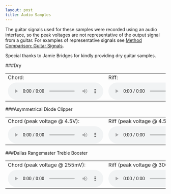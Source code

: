 ```yaml
---
layout: post
title: Audio Samples
---
```


The guitar signals used for these samples were recorded using an audio interface, so the peak voltages are not representative of the output signal from a guitar. For examples of representative signals see [Method Comparison: Guitar Signals](../Guitar-Signals).

Special thanks to Jamie Bridges for kindly providing dry guitar samples.

###Dry

<table style="width:100%">
	<tr>
		<td>
			Chord:
		</td>
		<td>
			Riff:
		</td>
	</tr>
	<tr>
		<td>
			<audio controls>
			  <source src="/audio/chord.wav" type="audio/wav">
			Your browser does not support the audio element.
			</audio> 
		</td>
		<td>
			<audio controls>
			  <source src="/audio/riff.wav" type="audio/wav">
			Your browser does not support the audio element.
			</audio> 
		</td>		
	</tr>
</table>

###Asymmetrical Diode Clipper

<table style="width:100%">
	<tr>
		<td>
			Chord (peak voltage @ 4.5V):
		</td>
		<td>
			Riff (peak voltage @ 4.5V):
		</td>
	</tr>
	<tr>
		<td>
			<audio controls>
			  <source src="/audio/diode_chord.wav" type="audio/wav">
			Your browser does not support the audio element.
			</audio> 
		</td>
		<td>
			<audio controls>
			  <source src="/audio/diode_riff.wav" type="audio/wav">
			Your browser does not support the audio element.
			</audio> 
		</td>		
	</tr>
</table>

###Dallas Rangemaster Treble Booster

<table style="width:100%">
	<tr>
		<td>
			Chord (peak voltage @ 255mV):
		</td>
		<td>
			Riff (peak voltage @ 300mV):
		</td>
	</tr>
	<tr>
		<td>
			<audio controls>
			  <source src="/audio/rangemaster_chord.wav" type="audio/wav">
			Your browser does not support the audio element.
			</audio> 
		</td>
		<td>
			<audio controls>
			  <source src="/audio/rangemaster_riff.wav" type="audio/wav">
			Your browser does not support the audio element.
			</audio> 
		</td>		
	</tr>
</table>
